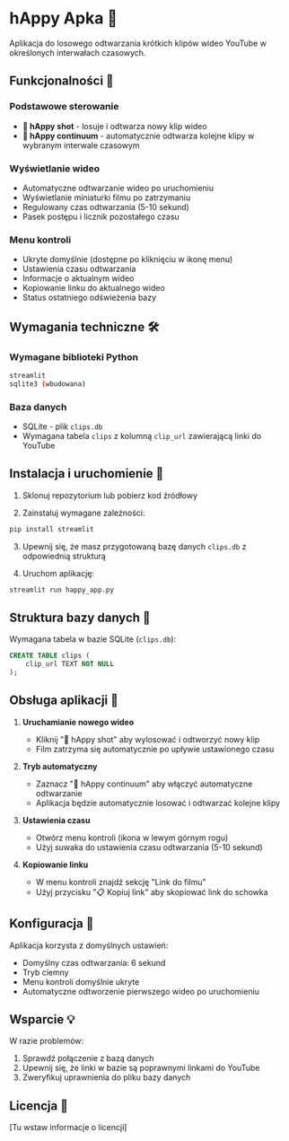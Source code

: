 # hAppy Apka 🎵

Aplikacja do losowego odtwarzania krótkich klipów wideo YouTube w określonych interwałach czasowych.

## Funkcjonalności 🎯

### Podstawowe sterowanie
- **🎲 hAppy shot** - losuje i odtwarza nowy klip wideo
- **🔄 hAppy continuum** - automatycznie odtwarza kolejne klipy w wybranym interwale czasowym

### Wyświetlanie wideo
- Automatyczne odtwarzanie wideo po uruchomieniu
- Wyświetlanie miniaturki filmu po zatrzymaniu
- Regulowany czas odtwarzania (5-10 sekund)
- Pasek postępu i licznik pozostałego czasu

### Menu kontroli
- Ukryte domyślnie (dostępne po kliknięciu w ikonę menu)
- Ustawienia czasu odtwarzania
- Informacje o aktualnym wideo
- Kopiowanie linku do aktualnego wideo
- Status ostatniego odświeżenia bazy

## Wymagania techniczne 🛠️

### Wymagane biblioteki Python
```bash
streamlit
sqlite3 (wbudowana)
```

### Baza danych
- SQLite - plik `clips.db`
- Wymagana tabela `clips` z kolumną `clip_url` zawierającą linki do YouTube

## Instalacja i uruchomienie 🚀

1. Sklonuj repozytorium lub pobierz kod źródłowy

2. Zainstaluj wymagane zależności:
```bash
pip install streamlit
```

3. Upewnij się, że masz przygotowaną bazę danych `clips.db` z odpowiednią strukturą

4. Uruchom aplikację:
```bash
streamlit run happy_app.py
```

## Struktura bazy danych 📁

Wymagana tabela w bazie SQLite (`clips.db`):
```sql
CREATE TABLE clips (
    clip_url TEXT NOT NULL
);
```

## Obsługa aplikacji 📱

1. **Uruchamianie nowego wideo**
   - Kliknij "🎲 hAppy shot" aby wylosować i odtworzyć nowy klip
   - Film zatrzyma się automatycznie po upływie ustawionego czasu

2. **Tryb automatyczny**
   - Zaznacz "🔄 hAppy continuum" aby włączyć automatyczne odtwarzanie
   - Aplikacja będzie automatycznie losować i odtwarzać kolejne klipy

3. **Ustawienia czasu**
   - Otwórz menu kontroli (ikona w lewym górnym rogu)
   - Użyj suwaka do ustawienia czasu odtwarzania (5-10 sekund)

4. **Kopiowanie linku**
   - W menu kontroli znajdź sekcję "Link do filmu"
   - Użyj przycisku "📋 Kopiuj link" aby skopiować link do schowka

## Konfiguracja 🔧

Aplikacja korzysta z domyślnych ustawień:
- Domyślny czas odtwarzania: 6 sekund
- Tryb ciemny
- Menu kontroli domyślnie ukryte
- Automatyczne odtworzenie pierwszego wideo po uruchomieniu

## Wsparcie 💡

W razie problemów:
1. Sprawdź połączenie z bazą danych
2. Upewnij się, że linki w bazie są poprawnymi linkami do YouTube
3. Zweryfikuj uprawnienia do pliku bazy danych

## Licencja 📄

[Tu wstaw informacje o licencji]
